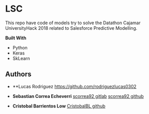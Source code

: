 # LSC

This repo have code of models try to solve the Datathon Cajamar UniversityHack 2018 related to Salesforce Predictive Modelling.

**Built With**

* Python
* Keras
* SkLearn

## Authors

* **Lucas Rodriguez https://github.com/rodriguezlucas0302

* **Sebastian Correa Echeverri** [scorrea92 gitlab](https://gitlab.com/scorrea92) [scorrea92 github](https://github.com/scorrea92)

* **Cristobal Barrientos Low** [CristobalBL github](https://github.com/CristobalBL)
